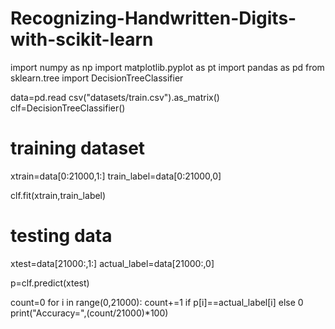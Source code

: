 # Recognizing-Handwritten-Digits-with-scikit-learn
import numpy as np
import matplotlib.pyplot as pt
import pandas as pd
from sklearn.tree import DecisionTreeClassifier

data=pd.read csv("datasets/train.csv").as_matrix()
clf=DecisionTreeClassifier()

# training dataset
xtrain=data[0:21000,1:]
train_label=data[0:21000,0]

clf.fit(xtrain,train_label)

# testing data
xtest=data[21000:,1:]
actual_label=data[21000:,0]

p=clf.predict(xtest)

count=0
for i in range(0,21000):
    count+=1 if p[i]==actual_label[i] else 0
print("Accuracy=",(count/21000)*100)    
